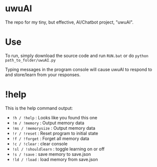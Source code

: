 # uwuAI
The repo for my tiny, but effective, AI/Chatbot project, "uwuAI".

# Use
To run, simply download the source code and run `RUN.bat` or do `python path_to_folder/uwuAI.py`

Typing messages in the program console will cause uwuAI to respond to and store/learn from your responses.

# !help
This is the help command output:
* `!h / !help` : Looks like you found this one
* `!m / !memory` : Output memory data
* `!ms / !memorysize` : Output memory data
* `!r / !reset` : Reset program to initial state
* `!f / !forget` : Forget all memory data
* `!c / !clear` : clear console
* `!sl / !shouldlearn` : toggle learning on or off
* `!s / !save` : save memory to save.json
* `!ld / !load` : load memory from save.json
